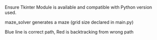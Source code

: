 Ensure Tkinter Module is available and compatible with Python version used.

maze_solver generates a maze (grid size declared in main.py)

Blue line is correct path, Red is backtracking from wrong path